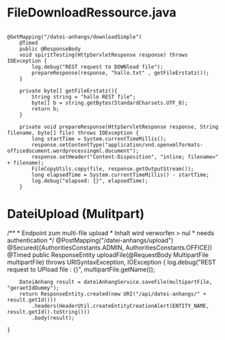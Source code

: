 FileDownloadRessource.java
==========================
```

@GetMapping("/datei-anhangs/downloadSimple")
    @Timed
    public @ResponseBody
    void spiritTesting(HttpServletResponse response) throws IOException {
        log.debug("REST request to DOWNload file");
        prepareResponse(response, "hallo.txt" , getFileErstatz());
    }

    private byte[] getFileErstatz(){
        String string = "hallo REST file";
        byte[] b = string.getBytes(StandardCharsets.UTF_8);
        return b;
    }

    private void prepareResponse(HttpServletResponse response, String filename, byte[] file) throws IOException {
        long startTime = System.currentTimeMillis();
        response.setContentType("application/vnd.openxmlformats-officedocument.wordprocessingml.document");
        response.setHeader("Content-Disposition", "inline; filename=" + filename);
        FileCopyUtils.copy(file, response.getOutputStream());
        long elapsedTime = System.currentTimeMillis() - startTime;
        log.debug("elapsed: {}", elapsedTime);
    }
```

# DateiUpload (Mulitpart)

/**
     * Endpoint zum multi-file upload
     * Inhalt wird verworfen > nul
     * needs authentication
     */
    @PostMapping("/datei-anhangs/upload")
    @Secured({AuthoritiesConstants.ADMIN, AuthoritiesConstants.OFFICE})
    @Timed
    public ResponseEntity<DateiAnhang> uploadFile(@RequestBody MultipartFile multipartFile) throws URISyntaxException, IOException {
        log.debug("REST request to UPload file : {}", multipartFile.getName());

        DateiAnhang result = dateiAnhangService.saveFile(multipartFile, "geraetIdDummy");
        return ResponseEntity.created(new URI("/api/datei-anhangs/" + result.getId()))
            .headers(HeaderUtil.createEntityCreationAlert(ENTITY_NAME, result.getId().toString()))
            .body(result);

    }


